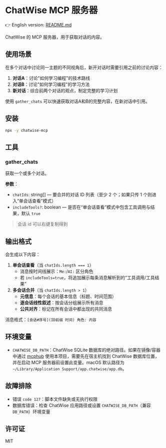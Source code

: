 # ChatWise MCP 服务器

👉 English version: [README.md](README.md)

ChatWise 的 MCP 服务器，用于获取对话的内容。

## 使用场景

在多个对话中讨论同一主题的不同视角后，新开对话时需要引用之前的讨论内容：

1. **对话A**：讨论"如何学习编程"的技术路线
2. **对话B**：讨论"如何学习编程"的学习方法  
3. **新对话**：综合前两个对话的观点，制定完整的学习计划

使用 `gather_chats` 可以快速获取对话A和B的完整内容，在新对话中引用。

## 安装

```bash
npx -y chatwise-mcp
```

## 工具

### gather_chats

获取一个或多个对话。

**参数**：

- `chatIds`: string[] — 要合并的对话 ID 列表（至少 2 个；如果只传 1 个则进入“单会话查看”模式）
- `includeTools?`: boolean — 是否在“单会话查看”模式中包含工具调用与结果，默认 `true`

> 会话 id 可以右键复制得到

## 输出格式

会生成以下内容：

1. **单会话查看**（当 `chatIds.length === 1`）
   - 消息按时间线展示：`Me:`/`AI:` 区分角色
   - 若 `includeTools=true`，将追加展示每条消息解析到的“工具调用/工具结果”
2. **多会话合并**（当 `chatIds.length > 1`）
   - **元信息**：每个会话的基本信息（标题、时间范围）
   - **逐会话线性叙述**：按会话分组展示所有消息
   - **公共对齐**：标记在所有会话中都出现的共同消息

消息格式：`[会话#序号](ID前缀 时间) 角色: 内容`

## 环境变量

- `CHATWISE_DB_PATH`：ChatWise SQLite 数据库的绝对路径。如果在镜像/容器中通过 [mcphub](https://github.com/samanhappy/mcphub) 使用本项目，需要先在宿主机找到 ChatWise 数据库位置，并在启动 MCP 服务器前设置此变量。macOS 默认路径为 `~/Library/Application Support/app.chatwise/app.db`。

## 故障排除

- 错误 `code 127`：脚本文件缺失或无执行权限
- 数据库错误：检查 ChatWise 应用路径或设置 `CHATWISE_DB_PATH`（兼容 `DB_PATH`）环境变量

## 许可证

MIT
